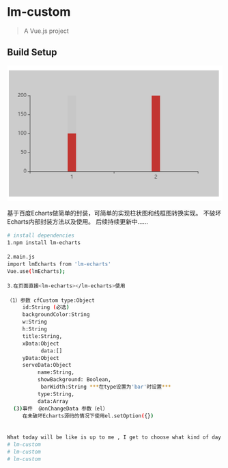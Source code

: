 # lm-custom
> A Vue.js project

## Build Setup

![img_1.png](img_1.png)

基于百度Echarts做简单的封装，可简单的实现柱状图和线框图转换实现。
不破坏Echarts内部封装方法以及使用。
后续持续更新中......

``` bash
# install dependencies
1.npm install lm-echarts

2.main.js
import lmEcharts from 'lm-echarts'
Vue.use(lmEcharts);

3.在页面直接<lm-echarts></lm-echarts>使用

（1）参数 cfCustom type:Object
     id:String (必选)
     backgroundColor:String
     w:String
     h:String
     title:String,
     xData:Object
           data:[]
     yData:Object
     serveData:Object
          name:String,
          showBackground: Boolean,
           barWidth:String ***在type设置为'bar'时设置***
          type:String,
          data:Array
  (3)事件  @onChangeData 参数（el）
     在未破坏Echarts源码的情况下使用el.setOption({})


What today will be like is up to me , I get to choose what kind of day I will have.
# lm-custom
# lm-custom
# lm-custom
